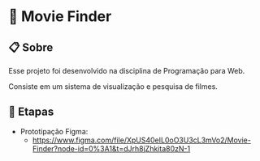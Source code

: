 # 🎥 Movie Finder
 
 ## 📋 Sobre
  Esse projeto foi desenvolvido na disciplina de Programação para Web.

  Consiste em um sistema de visualização e pesquisa de filmes.

## 💾 Etapas

  - Prototipação Figma: 
    - https://www.figma.com/file/XpUS40eIL0oO3U3cL3mVo2/Movie-Finder?node-id=0%3A1&t=dJrh8jZhkita80zN-1
